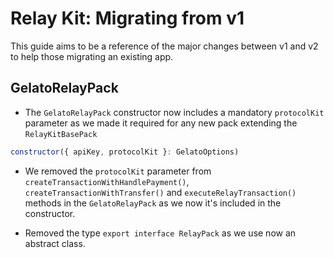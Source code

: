 # Relay Kit: Migrating from v1

This guide aims to be a reference of the major changes between v1 and v2 to help those migrating an existing app.

## GelatoRelayPack

- The `GelatoRelayPack` constructor now includes a mandatory `protocolKit` parameter as we made it required for any new pack extending the `RelayKitBasePack`

```js
constructor({ apiKey, protocolKit }: GelatoOptions)
```

- We removed the `protocolKit` parameter from `createTransactionWithHandlePayment()`, `createTransactionWithTransfer()` and `executeRelayTransaction()` methods in the `GelatoRelayPack` as we now it's included in the constructor.

- Removed the type `export interface RelayPack` as we use now an abstract class.